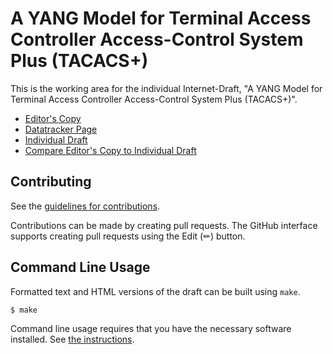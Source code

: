 # A YANG Model for Terminal Access Controller Access-Control System Plus (TACACS+)

This is the working area for the individual Internet-Draft, "A YANG Model for Terminal Access Controller Access-Control System Plus (TACACS+)".

* [Editor's Copy](https://boucadair.github.io/secure-tacacs-yang/#go.draft-ietf-opsawg-secure-tacacs-yang.html)
* [Datatracker Page](https://datatracker.ietf.org/doc/draft-ietf-opsawg-secure-tacacs-yang)
* [Individual Draft](https://datatracker.ietf.org/doc/html/draft-ietf-opsawg-secure-tacacs-yang)
* [Compare Editor's Copy to Individual Draft](https://boucadair.github.io/secure-tacacs-yang/#go.draft-ietf-opsawg-secure-tacacs-yang.diff)


## Contributing

See the
[guidelines for contributions](https://github.com/boucadair/secure-tacacs-yang/blob/main/CONTRIBUTING.md).

Contributions can be made by creating pull requests.
The GitHub interface supports creating pull requests using the Edit (✏) button.


## Command Line Usage

Formatted text and HTML versions of the draft can be built using `make`.

```sh
$ make
```

Command line usage requires that you have the necessary software installed.  See
[the instructions](https://github.com/martinthomson/i-d-template/blob/main/doc/SETUP.md).

